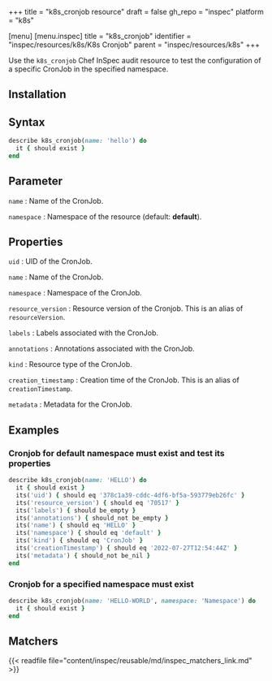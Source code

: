+++
title = "k8s_cronjob resource"
draft = false
gh_repo = "inspec"
platform = "k8s"

[menu]
[menu.inspec]
title = "k8s_cronjob"
identifier = "inspec/resources/k8s/K8s Cronjob"
parent = "inspec/resources/k8s"
+++


Use the `k8s_cronjob` Chef InSpec audit resource to test the configuration of a specific CronJob in the specified namespace.

## Installation

## Syntax

```ruby
describe k8s_cronjob(name: 'hello') do
  it { should exist }
end
```

## Parameter

`name`
: Name of the CronJob.

`namespace`
: Namespace of the resource (default: **default**).

## Properties

`uid`
: UID of the CronJob.

`name`
: Name of the CronJob.

`namespace`
: Namespace of the CronJob.

`resource_version`
: Resource version of the Cronjob. This is an alias of `resourceVersion`.

`labels`
: Labels associated with the CronJob.

`annotations`
: Annotations associated with the CronJob.

`kind`
: Resource type of the CronJob.

`creation_timestamp`
: Creation time of the CronJob. This is an alias of `creationTimestamp`.

`metadata`
: Metadata for the CronJob.

## Examples

### Cronjob for default namespace must exist and test its properties

```ruby
describe k8s_cronjob(name: 'HELLO') do
  it { should exist }
  its('uid') { should eq '378c1a39-cddc-4df6-bf5a-593779eb26fc' }
  its('resource_version') { should eq '70517' }
  its('labels') { should be_empty }
  its('annotations') { should_not be_empty }
  its('name') { should eq 'HELLO' }
  its('namespace') { should eq 'default' }
  its('kind') { should eq 'CronJob' }
  its('creationTimestamp') { should eq '2022-07-27T12:54:44Z' }
  its('metadata') { should_not be_nil }
end
```

### Cronjob for a specified namespace must exist

```ruby
describe k8s_cronjob(name: 'HELLO-WORLD', namespace: 'Namespace') do
  it { should exist }
end
```

## Matchers

{{< readfile file="content/inspec/reusable/md/inspec_matchers_link.md" >}}

